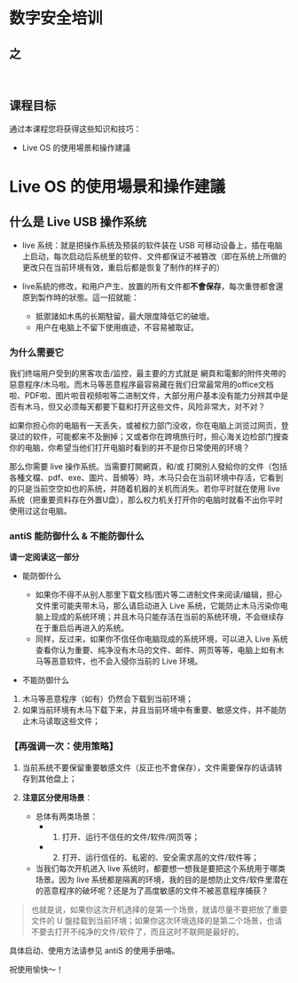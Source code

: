 # 数字安全培训
## 之
<br />

## 课程目标
通过本课程您将获得这些知识和技巧：

- Live OS 的使用場景和操作建議


# Live OS 的使用場景和操作建議

## 什么是 Live USB 操作系统  

- live 系统：就是把操作系统及预装的软件装在 USB 可移动设备上，插在电脑上启动，每次启动后系统里的软件、文件都保证不被篡改（即在系统上所做的更改只在当前环境有效，重启后都是恢复了制作的样子的）  

- live系統的修改，和用户产生、放置的所有文件都**不會保存**，每次重啓都會還原到製作時的狀態。這一招就能：

    - 抵禦諸如木馬的长期駐留，最大限度降低它的破壞。  
    - 用户在电脑上不留下使用痕迹，不容易被取证。  


### 为什么需要它
我们终端用户受到的黑客攻击/监控，最主要的方式就是 網頁和電郵的附件夾帶的惡意程序/木马啦。而木马等恶意程序最容易藏在我们日常最常用的office文档啦、PDF啦、图片啦音视频啦等二进制文件，大部分用户基本没有能力分辨其中是否有木马，但又必须每天都要下载和打开这些文件，风险非常大，对不对？

如果你担心你的电脑有一天丢失，或被权力部门没收，你在电脑上浏览过网页，登录过的软件，可能都来不及删掉；又或者你在跨境旅行时，担心海关边检部门搜查你的电脑，你希望当他们打开电脑时看到的并不是你日常使用的环境？


那么你需要 live 操作系统。当需要打開網頁，和/或 打開別人發給你的文件（包括各種文檔、pdf、exe、圖片、音頻等）時，木马只会在当前环境中存活，它看到的只是当前空空如也的系统，并随着机器的关机而消失。若你平时就在使用 live 系统（把重要资料存在外置U盘），那么权力机关打开你的电脑时就看不出你平时使用过这台电脑。


### antiS 能防御什么 & 不能防御什么

**请一定阅读这一部分**   

- 能防御什么  
    - 如果你不得不从别人那里下载文档/图片等二进制文件来阅读/编辑，担心文件里可能夹带木马，那么请启动进入 Live 系统，它能防止木马污染你电脑上现成的系统环境；并且木马只能存活在当前的系统环境，不会继续存在于重启后再进入的系统。  
    - 同样，反过来，如果你不信任你电脑现成的系统环境，可以进入 Live 系统查看你认为重要、纯净没有木马的文件、邮件、网页等等，电脑上如有木马等恶意软件，也不会入侵你当前的 Live 环境。  

- 不能防御什么   
1. 木马等恶意程序（如有）仍然会下载到当前环境； 
2. 如果当前环境有木马下载下来，并且当前环境中有重要、敏感文件，并不能防止木马读取这些文件；   


### 【再强调一次：使用策略】    

1. 当前系统不要保留重要敏感文件（反正也不會保存），文件需要保存的话请转存到其他盘上；

2. **注意区分使用场景**：  
	- 总体有两类场景：
		- 1. 打开、运行不信任的文件/软件/网页等；  
		- 2. 打开、运行信任的、私密的、安全需求高的文件/软件等；  
	- 当我们每次开机进入 live 系统时，都要想一想我是要把这个系统用于哪类场景。因为 live 系统都是隔离的环境，我的目的是想防止文件/软件里潜在的恶意程序的破坏呢？还是为了高度敏感的文件不被恶意程序捕获？  
	
> 也就是说，如果你这次开机选择的是第一个场景，就请尽量不要把放了重要文件的 U 盤挂载到当前环境；如果你这次环境选择的是第二个场景，也请不要去打开不纯净的文件/软件了，而且这时不联网是最好的。  

具体启动、使用方法请参见 antiS 的使用手册咯。  

祝使用愉快～！


